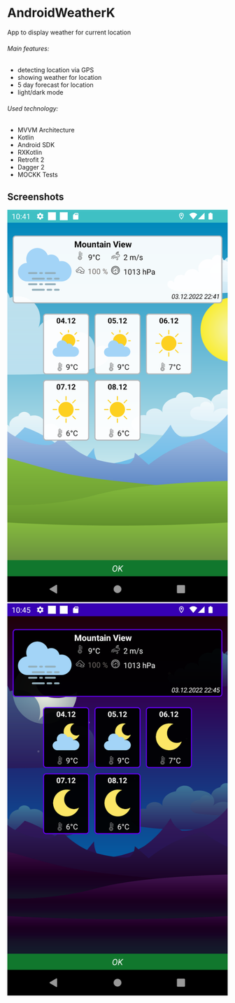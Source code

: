 # AndroidWeatherK
App to display weather for current location

###### Main features:
* detecting location via GPS
* showing weather for location
* 5 day forecast for location
* light/dark mode

###### Used technology:
* MVVM Architecture
* Kotlin
* Android SDK
* RXKotlin
* Retrofit 2
* Dagger 2
* MOCKK Tests

## Screenshots
<img src="/screenshots/WeatherK001.png" /> 
<img src="/screenshots/WeatherK002.png" /> 